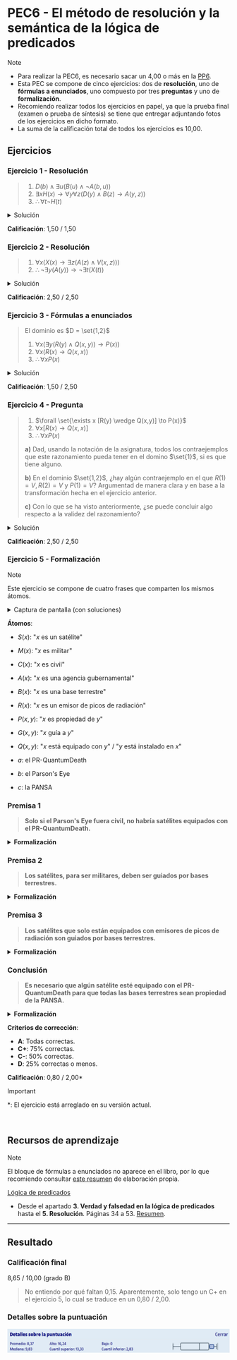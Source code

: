 # PEC6 - El método de resolución y la semántica de la lógica de predicados

>[!NOTE]
>- Para realizar la PEC6, es necesario sacar un 4,00 o más en la [PP6](pp6).
>- Esta PEC se compone de cinco ejercicios: dos de **resolución**, uno de **fórmulas a enunciados**, uno compuesto por tres **preguntas** y uno de **formalización**.
>- Recomiendo realizar todos los ejercicios en papel, ya que la prueba final (examen o prueba de síntesis) se tiene que entregar adjuntando fotos de los ejercicios en dicho formato.
>- La suma de la calificación total de todos los ejercicios es 10,00.

## Ejercicios

### Ejercicio 1 - Resolución

>1. $D(b) \wedge \exists u (B(u) \wedge \neg A(b,u))$ 
>2. $\exists x H(x) \to \forall y \forall z (D(y) \wedge B(z) \to A(y,z))$
>3. $\therefore \forall t \neg H(t)$

<details>
	<summary>Solución</summary>

![](capturas/1.png)
</details>

**Calificación**: 1,50 / 1,50

### Ejercicio 2 - Resolución

>1. $\forall x (X(x) \to \exists z (A(z) \wedge V(x,z)))$
>2. $\therefore \neg \exists y (A(y)) \to \neg \exists t (X(t))$

<details>
	<summary>Solución</summary>

![](capturas/2.png)
</details>

**Calificación**: 2,50 / 2,50

### Ejercicio 3 - Fórmulas a enunciados

>El dominio es $D = \set{1,2}$
>
>1. $\forall x (\exists y (R(y) \wedge Q(x,y)) \to P(x))$
>2. $\forall x (R(x) \to Q(x,x))$
>3. $\therefore \forall x P(x)$

<details>
	<summary>Solución</summary>

![](capturas/3.png)
</details>

**Calificación**: 1,50 / 2,50

### Ejercicio 4 - Pregunta

>1. $\forall \set{\exists x [R(y) \wedge Q(x,y)] \to P(x)}$
>2. $\forall x [R(x) \to Q(x,x)]$
>3. $\therefore \forall x P(x)$
>
>**a)** Dad, usando la notación de la asignatura, todos los contraejemplos que este razonamiento pueda tener en el domino $\set{1}$, si es que tiene alguno.
>
>**b)** En el dominio $\set{1,2}$, ¿hay algún contraejemplo en el que $R(1)=V, R(2)=V$ y $P(1)=V$? Argumentad de manera clara y en base a la transformación hecha en el ejercicio anterior.
>
>**c)** Con lo que se ha visto anteriormente, ¿se puede concluir algo respecto a la validez del razonamiento?

<details>
	<summary>Solución</summary>

![](capturas/4.png)
</details>

**Calificación**: 2,50 / 2,50

### Ejercicio 5 - Formalización

>[!NOTE]
>Este ejercicio se compone de cuatro frases que comparten los mismos átomos.

<details>
	<summary>Captura de pantalla (con soluciones)</summary>

![](capturas/5.png)
</details>

**Átomos**:
- $S(x)$: "$x$ es un satélite"
- $M(x)$: "$x$ es militar"
- $C(x)$: "$x$ es civil"
- $A(x)$: "$x$ es una agencia gubernamental"
- $B(x)$: "$x$ es una base terrestre"
- $R(x)$: "$x$ es un emisor de picos de radiación"
- $P(x,y)$: "$x$ es propiedad de $y$"
- $G(x,y)$: "$x$ guía a $y$"
- $Q(x,y)$: "$x$ está equipado con $y$" / "$y$ está instalado en $x$"

- $a$: el PR-QuantumDeath
- $b$: el Parson's Eye
- $c$: la PANSA

### Premisa 1

>**Solo si el Parson's Eye fuera civil, no habría satélites equipados con el PR-QuantumDeath.**

<details>
	<summary><strong>Formalización</strong></summary>

$\neg \exists x (S(x) \wedge Q(x,a)) \to C(b)$
</details>

### Premisa 2

>**Los satélites, para ser militares, deben ser guiados por bases terrestres.**

<details>
	<summary><strong>Formalización</strong></summary>

$\forall x (S(x) \wedge M(x) \to \exists y (B(y) \wedge G(y,x)))$
</details>

### Premisa 3

>**Los satélites que solo están equipados con emisores de picos de radiación son guiados por bases terrestres.**

<details>
	<summary><strong>Formalización</strong></summary>

$\forall x (S(x) \wedge \forall y (Q(x,y) \to R(y)) \to \exists y (B(y) \wedge G(y,x)))$
</details>

### Conclusión

>**Es necesario que algún satélite esté equipado con el PR-QuantumDeath para que todas las bases terrestres sean propiedad de la PANSA.**

<details>
	<summary><strong>Formalización</strong></summary>

$\exists x (B(x) \to P(x,c)) \to \exists x (S(x) \wedge  Q(x,a))$
</details>

**Criterios de corrección**:
- **A**: Todas correctas.
- **C+**: 75% correctas.
- **C-**: 50% correctas.
- **D**: 25% correctas o menos.

**Calificación**: 0,80 / 2,00*

>[!IMPORTANT]
>*: El ejercicio está arreglado en su versión actual.

<br>

## Recursos de aprendizaje

>[!NOTE]
>El bloque de fórmulas a enunciados no aparece en el libro, por lo que recomiendo consultar [este resumen](pec6/recursos/formulas_a_enunciados.md) de elaboración propia.

[Lógica de predicados](http://cvapp.uoc.edu/autors/MostraPDFMaterialAction.do?id=265958&hash=baefe4fe0e1c8594e63fe3a9c98754ced25fc6b142154c8a6c4e6f31ed28dfde)
- Desde el apartado **3. Verdad y falsedad en la lógica de predicados** hasta el **5. Resolución**. Páginas 34 a 53. [Resumen](pec6/recursos).

---

## Resultado

### Calificación final

8,65 / 10,00 (grado B)

>No entiendo por qué faltan 0,15. Aparentemente, solo tengo un C+ en el ejercicio 5, lo cual se traduce en un 0,80 / 2,00.

### Detalles sobre la puntuación

![](detalles_puntuacion.png)